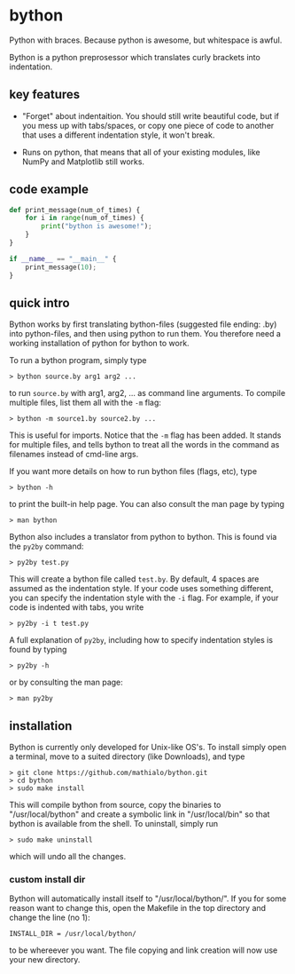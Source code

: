 # bython
Python with braces. Because python is awesome, but whitespace is awful.

Bython is a python preprosessor which translates curly brackets into indentation.



## key features
 * "Forget" about indentaition. You should still write beautiful code, but if you mess up with tabs/spaces, or copy one piece of code to another that uses a different indentation style, it won't break.

 * Runs on python, that means that all of your existing modules, like NumPy and Matplotlib still works.


## code example
```python
def print_message(num_of_times) {
    for i in range(num_of_times) {
        print("bython is awesome!");
    }
}

if __name__ == "__main__" {
    print_message(10);
}
```



## quick intro
Bython works by first translating bython-files (suggested file ending: .by) into python-files, and then using python to run them. You therefore need a working installation of python for bython to work.


To run a bython program, simply type

	> bython source.by arg1 arg2 ...

to run `source.by` with arg1, arg2, ... as command line arguments. To compile multiple files, list them all with the `-m` flag:

	> bython -m source1.by source2.by ...

This is useful for imports. Notice that the `-m` flag has been added. It stands for multiple files, and tells bython to treat all the words in the command as filenames instead of cmd-line args.


If you want more details on how to run bython files (flags, etc), type

	> bython -h

to print the built-in help page. You can also consult the man page by typing

	> man bython

Bython also includes a translator from python to bython. This is found via the `py2by` command:

	> py2by test.py

This will create a bython file called `test.by`. By default, 4 spaces are assumed as the indentation style. If your code uses something different, you can specify the indentation style with the `-i` flag. For example, if your code is indented with tabs, you write

	> py2by -i t test.py

A full explanation of `py2by`, including how to specify indentation styles is found by typing

	> py2by -h

or by consulting the man page:

	> man py2by


## installation
Bython is currently only developed for Unix-like OS's. To install simply open a terminal, move to a suited directory (like Downloads), and type
	
	> git clone https://github.com/mathialo/bython.git
	> cd bython
	> sudo make install

This will compile bython from source, copy the binaries to "/usr/local/bython" and create a symbolic link in "/usr/local/bin" so that bython is available from the shell. To uninstall, simply run 

	> sudo make uninstall

which will undo all the changes.


### custom install dir
Bython will automatically install itself to "/usr/local/bython/". If you for some reason want to change this, open the Makefile in the top directory and change the line (no 1):
``` 
INSTALL_DIR = /usr/local/bython/
```
to be whereever you want. The file copying and link creation will now use your new directory.


